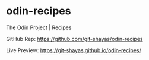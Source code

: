 # odin-recipes
The Odin Project | Recipes 

GitHub Rep: https://github.com/git-shayas/odin-recipes

Live Preview: https://git-shayas.github.io/odin-recipes/